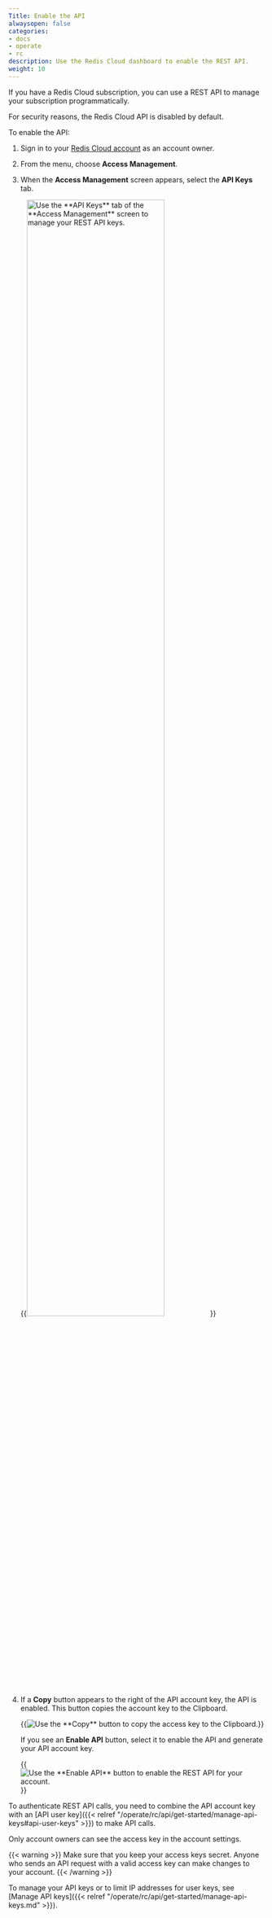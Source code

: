 ```yaml
---
Title: Enable the API
alwaysopen: false
categories:
- docs
- operate
- rc
description: Use the Redis Cloud dashboard to enable the REST API.
weight: 10
---
```


If you have a Redis Cloud subscription, you can use a REST API to manage your subscription programmatically.

For security reasons, the Redis Cloud API is disabled by default.

To enable the API:

1. Sign in to your [Redis Cloud account](https://cloud.redis.io) as an account owner.
1. From the menu, choose **Access Management**.
1. When the **Access Management** screen appears, select the **API Keys** tab.

    {{<image filename="images/rc/access-management-api-keys-tab.png" width="75%" alt="Use the **API Keys** tab of the **Access Management** screen to manage your REST API keys." >}}

1. If a **Copy** button appears to the right of the API account key, the API is enabled.  This button copies the account key to the Clipboard.

    {{<image filename="images/rc/button-access-management-api-key-copy.png" alt="Use the **Copy** button to copy the access key to the Clipboard." >}}

    If you see an **Enable API** button, select it to enable the API and generate your API account key.

    {{<image filename="images/rc/button-access-management-enable-api.png" alt="Use the **Enable API** button to enable the REST API for your account." >}}

To authenticate REST API calls, you need to combine the API account key with an [API user key]({{< relref "/operate/rc/api/get-started/manage-api-keys#api-user-keys" >}}) to make API calls.

Only account owners can see the access key in the account settings.

{{< warning >}}
Make sure that you keep your access keys secret. Anyone who sends an API request with a valid access key can make changes to your account.
{{< /warning >}}

To manage your API keys or to limit IP addresses for user keys, see [Manage API keys]({{< relref "/operate/rc/api/get-started/manage-api-keys.md" >}}).
